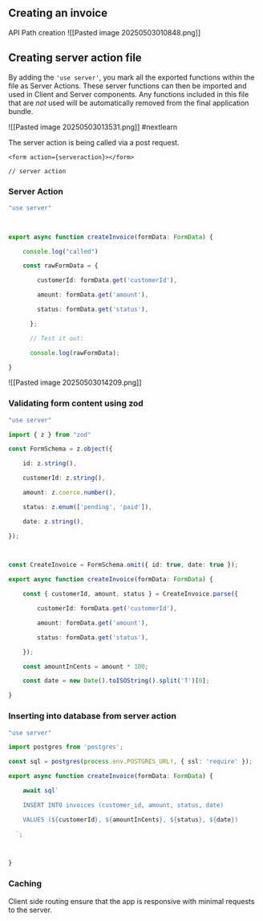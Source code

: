 ## Creating an invoice
API Path creation 
![[Pasted image 20250503010848.png]]


## Creating server action file

By adding the `'use server'`, you mark all the exported functions within the file as Server Actions. These server functions can then be imported and used in Client and Server components. Any functions included in this file that are _not_ used will be automatically removed from the final application bundle.

![[Pasted image 20250503013531.png]] #nextlearn

The server action is being called via a post request.

```tsx
<form action={serveraction}></form>

// server action
```

### Server Action
```ts
"use server"

  

export async function createInvoice(formData: FormData) {

    console.log("called")

    const rawFormData = {

        customerId: formData.get('customerId'),

        amount: formData.get('amount'),

        status: formData.get('status'),

      };

      // Test it out:

      console.log(rawFormData);

}
```

![[Pasted image 20250503014209.png]]



### Validating form content using zod

```ts
"use server"

import { z } from "zod"

const FormSchema = z.object({

    id: z.string(),

    customerId: z.string(),

    amount: z.coerce.number(),

    status: z.enum(['pending', 'paid']),

    date: z.string(),

});

  

const CreateInvoice = FormSchema.omit({ id: true, date: true });

export async function createInvoice(formData: FormData) {

    const { customerId, amount, status } = CreateInvoice.parse({

        customerId: formData.get('customerId'),

        amount: formData.get('amount'),

        status: formData.get('status'),

    });

    const amountInCents = amount * 100;

    const date = new Date().toISOString().split('T')[0];

}
```


### Inserting into database from server action
```ts
"use server"

import postgres from 'postgres';

const sql = postgres(process.env.POSTGRES_URL!, { ssl: 'require' });

export async function createInvoice(formData: FormData) {

    await sql`

    INSERT INTO invoices (customer_id, amount, status, date)

    VALUES (${customerId}, ${amountInCents}, ${status}, ${date})

  `;

  

}
```


### Caching
Client side routing ensure that the app is responsive with minimal requests to the server.
